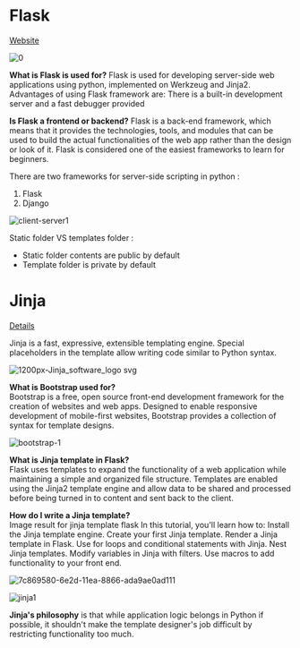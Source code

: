 # Flask
[Website](flask.pocoo.org)

![0](https://user-images.githubusercontent.com/33677647/195225107-3d0b1e67-c6f4-4fbe-b934-f2a0a5abc337.png)

**What is Flask is used for?**
Flask is used for developing server-side web applications using python, implemented on Werkzeug and Jinja2. Advantages of using Flask framework are: There is a built-in development server and a fast debugger provided

**Is Flask a frontend or backend?**
Flask is a back-end framework, which means that it provides the technologies, tools, and modules that can be used to build the actual functionalities of the web app rather than the design or look of it. Flask is considered one of the easiest frameworks to learn for beginners.

There are two frameworks for server-side scripting in python :
1) Flask
2) Django

![client-server1](https://user-images.githubusercontent.com/33677647/195851583-b149e97f-e25f-4c81-818c-557cfb28955b.jpg)

Static folder VS templates folder :

- Static folder contents are public by default
- Template folder is private by default

# Jinja 

[Details](https://jinja.palletsprojects.com/en/3.0.x/)

Jinja is a fast, expressive, extensible templating engine. Special placeholders in the template allow writing code similar to Python syntax.

![1200px-Jinja_software_logo svg](https://user-images.githubusercontent.com/33677647/195970924-91270435-21e0-46b4-8302-fb670a279b16.png)

**What is Bootstrap used for?** <br />
Bootstrap is a free, open source front-end development framework for the creation of websites and web apps. Designed to enable responsive development of mobile-first websites, Bootstrap provides a collection of syntax for template designs.

![bootstrap-1](https://user-images.githubusercontent.com/33677647/195992763-21724663-4e38-46b4-809b-c578f9e26600.jpg)

**What is Jinja template in Flask?** <br />
Flask uses templates to expand the functionality of a web application while maintaining a simple and organized file structure. Templates are enabled using the Jinja2 template engine and allow data to be shared and processed before being turned in to content and sent back to the client.

**How do I write a Jinja template?** <br />
Image result for jinja template flask
In this tutorial, you'll learn how to:
Install the Jinja template engine.
Create your first Jinja template.
Render a Jinja template in Flask.
Use for loops and conditional statements with Jinja.
Nest Jinja templates.
Modify variables in Jinja with filters.
Use macros to add functionality to your front end.

![7c869580-6e2d-11ea-8866-ada9ae0ad111](https://user-images.githubusercontent.com/33677647/195971369-ff1507da-4a0f-4a25-b0c4-3fa2a553ffef.png)

![jinja1](https://user-images.githubusercontent.com/33677647/195971361-c5408bd4-0e92-4540-9c48-0afd892f5220.png)

**Jinja's philosophy** is that while application logic belongs in Python if possible, it shouldn't make the template designer's job difficult by restricting functionality too much.




